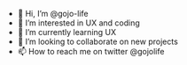 - 👋 Hi, I’m @gojo-life
- 👀 I’m interested in UX and coding 
- 🌱 I’m currently learning UX
- 💞️ I’m looking to collaborate on new projects 
- 📫 How to reach me on twitter @gojolife 

<!---
gojo-life/gojo-life is a ✨ special ✨ repository because its `README.md` (this file) appears on your GitHub profile.
You can click the Preview link to take a look at your changes.
--->
